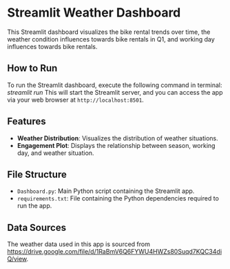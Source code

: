 # Streamlit Weather Dashboard

This Streamlit dashboard visualizes the bike rental trends over time, the weather condition influences towards bike rentals in Q1,  and working day influences towards bike rentals. 

## How to Run

To run the Streamlit dashboard, execute the following command in terminal:
*streamlit run <file path>*
This will start the Streamlit server, and you can access the app via your web browser at `http://localhost:8501`.

## Features

- **Weather Distribution**: Visualizes the distribution of weather situations.
- **Engagement Plot**: Displays the relationship between season, working day, and weather situation.

## File Structure

- `Dashboard.py`: Main Python script containing the Streamlit app.
- `requirements.txt`: File containing the Python dependencies required to run the app.

## Data Sources

The weather data used in this app is sourced from <https://drive.google.com/file/d/1RaBmV6Q6FYWU4HWZs80Suqd7KQC34diQ/view>.
